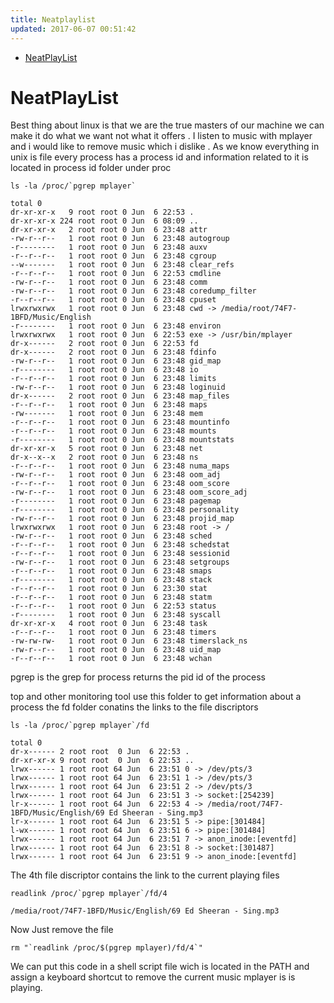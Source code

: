 ```yaml
---
title: Neatplaylist
updated: 2017-06-07 00:51:42
---
```


- [NeatPlayList](#orga6a3ae2)


<a id="orga6a3ae2"></a>

# NeatPlayList

Best thing about linux is that we are the true masters of our machine we can make it do what we want not what it offers . I listen to music with mplayer and i would like to remove music which i dislike . As we know everything in unix is file every process has a process id and information related to it is located in process id folder under proc

```shell
ls -la /proc/`pgrep mplayer`
```

    total 0
    dr-xr-xr-x   9 root root 0 Jun  6 22:53 .
    dr-xr-xr-x 224 root root 0 Jun  6 08:09 ..
    dr-xr-xr-x   2 root root 0 Jun  6 23:48 attr
    -rw-r--r--   1 root root 0 Jun  6 23:48 autogroup
    -r--------   1 root root 0 Jun  6 23:48 auxv
    -r--r--r--   1 root root 0 Jun  6 23:48 cgroup
    --w-------   1 root root 0 Jun  6 23:48 clear_refs
    -r--r--r--   1 root root 0 Jun  6 22:53 cmdline
    -rw-r--r--   1 root root 0 Jun  6 23:48 comm
    -rw-r--r--   1 root root 0 Jun  6 23:48 coredump_filter
    -r--r--r--   1 root root 0 Jun  6 23:48 cpuset
    lrwxrwxrwx   1 root root 0 Jun  6 23:48 cwd -> /media/root/74F7-1BFD/Music/English
    -r--------   1 root root 0 Jun  6 23:48 environ
    lrwxrwxrwx   1 root root 0 Jun  6 22:53 exe -> /usr/bin/mplayer
    dr-x------   2 root root 0 Jun  6 22:53 fd
    dr-x------   2 root root 0 Jun  6 23:48 fdinfo
    -rw-r--r--   1 root root 0 Jun  6 23:48 gid_map
    -r--------   1 root root 0 Jun  6 23:48 io
    -r--r--r--   1 root root 0 Jun  6 23:48 limits
    -rw-r--r--   1 root root 0 Jun  6 23:48 loginuid
    dr-x------   2 root root 0 Jun  6 23:48 map_files
    -r--r--r--   1 root root 0 Jun  6 23:48 maps
    -rw-------   1 root root 0 Jun  6 23:48 mem
    -r--r--r--   1 root root 0 Jun  6 23:48 mountinfo
    -r--r--r--   1 root root 0 Jun  6 23:48 mounts
    -r--------   1 root root 0 Jun  6 23:48 mountstats
    dr-xr-xr-x   5 root root 0 Jun  6 23:48 net
    dr-x--x--x   2 root root 0 Jun  6 23:48 ns
    -r--r--r--   1 root root 0 Jun  6 23:48 numa_maps
    -rw-r--r--   1 root root 0 Jun  6 23:48 oom_adj
    -r--r--r--   1 root root 0 Jun  6 23:48 oom_score
    -rw-r--r--   1 root root 0 Jun  6 23:48 oom_score_adj
    -r--------   1 root root 0 Jun  6 23:48 pagemap
    -r--------   1 root root 0 Jun  6 23:48 personality
    -rw-r--r--   1 root root 0 Jun  6 23:48 projid_map
    lrwxrwxrwx   1 root root 0 Jun  6 23:48 root -> /
    -rw-r--r--   1 root root 0 Jun  6 23:48 sched
    -r--r--r--   1 root root 0 Jun  6 23:48 schedstat
    -r--r--r--   1 root root 0 Jun  6 23:48 sessionid
    -rw-r--r--   1 root root 0 Jun  6 23:48 setgroups
    -r--r--r--   1 root root 0 Jun  6 23:48 smaps
    -r--------   1 root root 0 Jun  6 23:48 stack
    -r--r--r--   1 root root 0 Jun  6 23:30 stat
    -r--r--r--   1 root root 0 Jun  6 23:48 statm
    -r--r--r--   1 root root 0 Jun  6 22:53 status
    -r--------   1 root root 0 Jun  6 23:48 syscall
    dr-xr-xr-x   4 root root 0 Jun  6 23:48 task
    -r--r--r--   1 root root 0 Jun  6 23:48 timers
    -rw-rw-rw-   1 root root 0 Jun  6 23:48 timerslack_ns
    -rw-r--r--   1 root root 0 Jun  6 23:48 uid_map
    -r--r--r--   1 root root 0 Jun  6 23:48 wchan

pgrep is the grep for process returns the pid id of the process

top and other monitoring tool use this folder to get information about a process the fd folder conatins the links to the file discriptors

```shell
ls -la /proc/`pgrep mplayer`/fd
```

    total 0
    dr-x------ 2 root root  0 Jun  6 22:53 .
    dr-xr-xr-x 9 root root  0 Jun  6 22:53 ..
    lrwx------ 1 root root 64 Jun  6 23:51 0 -> /dev/pts/3
    lrwx------ 1 root root 64 Jun  6 23:51 1 -> /dev/pts/3
    lrwx------ 1 root root 64 Jun  6 23:51 2 -> /dev/pts/3
    lrwx------ 1 root root 64 Jun  6 23:51 3 -> socket:[254239]
    lr-x------ 1 root root 64 Jun  6 22:53 4 -> /media/root/74F7-1BFD/Music/English/69 Ed Sheeran - Sing.mp3
    lr-x------ 1 root root 64 Jun  6 23:51 5 -> pipe:[301484]
    l-wx------ 1 root root 64 Jun  6 23:51 6 -> pipe:[301484]
    lrwx------ 1 root root 64 Jun  6 23:51 7 -> anon_inode:[eventfd]
    lrwx------ 1 root root 64 Jun  6 23:51 8 -> socket:[301487]
    lrwx------ 1 root root 64 Jun  6 23:51 9 -> anon_inode:[eventfd]

The 4th file discriptor contains the link to the current playing files

```shell
readlink /proc/`pgrep mplayer`/fd/4
```

    /media/root/74F7-1BFD/Music/English/69 Ed Sheeran - Sing.mp3

Now Just remove the file

```shell
rm "`readlink /proc/$(pgrep mplayer)/fd/4`"
```

We can put this code in a shell script file wich is located in the PATH and assign a keyboard shortcut to remove the current music mplayer is is playing.

